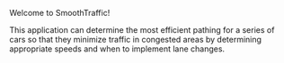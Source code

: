 Welcome to SmoothTraffic!

This application can determine the most efficient pathing for a series of cars so that they minimize traffic in congested areas by determining appropriate speeds and when to implement lane changes.

